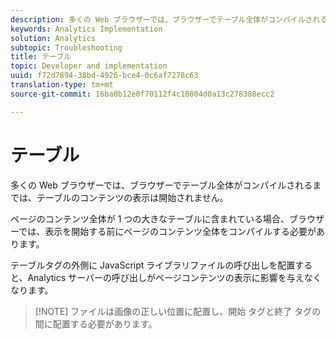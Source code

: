 ```yaml
---
description: 多くの Web ブラウザーでは、ブラウザーでテーブル全体がコンパイルされるまでは、テーブルのコンテンツの表示は開始されません。
keywords: Analytics Implementation
solution: Analytics
subtopic: Troubleshooting
title: テーブル
topic: Developer and implementation
uuid: f72d7894-38bd-4926-bce4-0c6af7278c63
translation-type: tm+mt
source-git-commit: 16ba0b12e0f70112f4c10804d0a13c278388ecc2

---
```



# テーブル

多くの Web ブラウザーでは、ブラウザーでテーブル全体がコンパイルされるまでは、テーブルのコンテンツの表示は開始されません。

ページのコンテンツ全体が 1 つの大きなテーブルに含まれている場合、ブラウザーでは、表示を開始する前にページのコンテンツ全体をコンパイルする必要があります。

テーブルタグの外側に JavaScript ライブラリファイルの呼び出しを配置すると、Analytics サーバーの呼び出しがページコンテンツの表示に影響を与えなくなります。

> [!NOTE] ファイルは画像の正しい位置に配置し、開始 <body> タグと終了 </body> タグの間に配置する必要があります。

